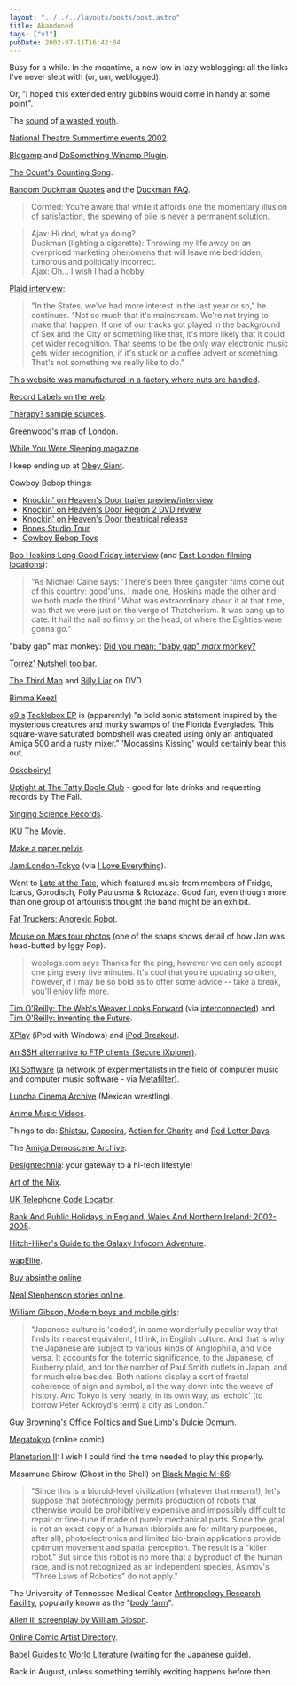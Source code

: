 ```yaml
---
layout: "../../../layouts/posts/post.astro"
title: Abandoned
tags: ["v1"]
pubDate: 2002-07-11T16:42:04
---
```


Busy for a while. In the meantime, a new low in lazy weblogging: all the links I've never slept with (or, um, weblogged).

Or, "I hoped this extended entry gubbins would come in handy at some point".

The [sound](http://howervision.com/arcade/sounds/videogames02/13-mooncresta.mp3 "Moon Cresta MP3") of [a wasted youth](http://www.klov.com/M/Moon_Cresta.html "Moon Cresta").

[National Theatre Summertime events 2002](http://www.nationaltheatre.org.uk/summertime/ "National Theatre Summertime events 2002").

[Blogamp](http://www.geocities.com/insanitydrops/blogamp/ "Blogamp: FTPs a text file ") and [DoSomething Winamp Plugin](http://www.oddsock.org/tools/dosomething/ "DoSomething").

[The Count's Counting Song](http://members.tripod.com/Tiny_Dancer/counting.html "When I'm alone I count myself!").

[Random Duckman Quotes](http://www.creighton.edu/cgi-bin/ducker "Random Duckman Quotes") and the [Duckman FAQ](http://www.creighton.edu/~jduche/duckfaq.html "Duckman FAQ").

> Cornfed: You're aware that while it affords one the momentary illusion of satisfaction, the spewing of bile is never a permanent solution.

> Ajax: Hi dod, what ya doing?<br>
> Duckman (lighting a cigarette): Throwing my life away on an overpriced marketing phenomena that will leave me bedridden, tumorous and politically incorrect.<br>
> Ajax: Oh... I wish I had a hobby.<br>

[Plaid interview](http://www.freetimes.com/issues/1027/music-plaid.php3 "Cleveland Free Times: Plaid Takes The Hiss Out Of Electronic Music's Cutting Edge"):

> "In the States, we've had more interest in the last year or so," he continues. "Not so much that it's mainstream. We're not trying to make that happen. If one of our tracks got played in the background of Sex and the City or something like that, it's more likely that it could get wider recognition. That seems to be the only way electronic music gets wider recognition, if it's stuck on a coffee advert or something. That's not something we really like to do."

[This website was manufactured in a factory where nuts are handled](http://www.unsavouryproducts.com/ "Unsavoury Products").

[Record Labels on the web](http://www.rlabels.com/ "Record Labels on the web").

[Therapy? sample sources](http://www.suicidepact.com/trivia/samples.html "Therapy? sample sources").

[Greenwood's map of London](http://www.bathspa.ac.uk/greenwood/ "Greenwood's map of London").

[While You Were Sleeping magazine](http://www.whileyouweresleeping.com/ "While You Were Sleeping magazine").

I keep ending up at [Obey Giant](http://www.obeygiant.com/ "Obey Giant").

Cowboy Bebop things:

- [Knockin' on Heaven's Door trailer preview/interview](http://www.ex.org/articles/2001/2001.09.01-exclusive-bebop-pg4.html "Cowboy Bebop trailer preview/interview")
- [Knockin' on Heaven's Door Region 2 DVD review](http://www.ex.org/articles/2002/2002.02.02-rev_anime-j-cowboy_bebop_knockin_on_heavens_door.html "Review of Region 2 DVD")
- [Knockin' on Heaven's Door theatrical release](http://www.ex.org/articles/2001/2001.09.01-exclusive-bebop-pg1.html "Preview of theatrical release")
- [Bones Studio Tour](http://www.ex.org/5.4/04-feature_bones.html "Bones Studio Tour")
- [Cowboy Bebop Toys](http://www.toymania.com/columns/speedlines/speed_0614.shtml "Cowboy Bebop Toys")

[Bob Hoskins Long Good Friday interview](http://www.empireonline.co.uk/features/interviews/bobhoskins/ "Empire Online: Bob Hoskins Interview") (and [East London filming locations](http://www.cockney.co.uk/06a1.htm "Cockney Online: Television and Film Locations")):

> "As Michael Caine says: 'There's been three gangster films come out of this country: good'uns. I made one, Hoskins made the other and we both made the third.' What was extraordinary about it at that time, was that we were just on the verge of Thatcherism. It was bang up to date. It hail the nail so firmly on the head, of where the Eighties were gonna go."

"baby gap" max monkey: [Did you mean: "baby gap" _marx_ monkey?](http://www.google.com/search?q=%22baby+gap%22+max+monkey "Google search")

[Torrez' Nutshell toolbar](http://www.torrez.org/projects/nutshell/ "Torrez' Nutshell toolbar").

[The Third Man](http://www.amazon.co.uk/exec/obidos/ASIN/B00005QX9Z/ohsky "Amazon.co.uk: The Third Man DVD") and [Billy Liar](http://www.amazon.co.uk/exec/obidos/ASIN/B00005U0HY/ohsky "Amazon.co.uk: Billy Liar DVD") on DVD.

[Bimma Keez!](http://64.65.55.254/ubb/Forum1/HTML/002338.html "Trolling on the So Solid Crew boards")

[o9's](http://www.hyperreal.org/~chrism/o9/ "o9 Resource Page") [Tacklebox EP](http://www.forcedexposure.com/labels/mustdelicious.html "Forced Exposure: o9's Tacklebox EP") is (apparently) "a bold sonic statement inspired by the mysterious creatures and murky swamps of the Florida Everglades. This square-wave saturated bombshell was created using only an antiquated Amiga 500 and a rusty mixer." 'Mocassins Kissing' would certainly bear this out.

[Oskoboiny!](http://www.w3.org/People/Gerald/ "I'll Oskoboiny *you*.")

[Uptight at The Tatty Bogle Club](http://www.baptiste.org.uk/ "Uptight at The Tatty Bogle Club, Kingly Court nr. Carnaby Street") - good for late drinks and requesting records by The Fall.

[Singing Science Records](http://www.acme.com/jef/science_songs/ "Singing Science Records").

[IKU The Movie](http://www.i-k-u.com/ "IKU The Movie").

[Make a paper pelvis](http://www.people.virginia.edu/~wl4e/p/instruct.html "Make a paper pelvis").

[Jam:London-Tokyo](http://www.onlinejam.co.uk/ "Jam:London-Tokyo") (via [I Love Everything](http://www.iloveeverything.co.uk/ "I Love Everything")).

Went to [Late at the Tate](http://www.tate.org.uk/britain/programmes/lat.htm "Late at the Tate at Tate Britain"), which featured music from members of Fridge, Icarus, Gorodisch, Polly Paulusma & Rotozaza. Good fun, even though more than one group of artourists thought the band might be an exhibit.

[Fat Truckers: Anorexic Robot](http://www.fattruckers.co.uk/ "Fat Truckers: Anorexic Robot").

[Mouse on Mars tour photos](http://www.sonig.com/main/texte/NewMoMTourPix/thumb.html "Mouse on Mars tour photos") (one of the snaps shows detail of how Jan was head-butted by Iggy Pop).

> weblogs.com says Thanks for the ping, however we can only accept one ping every five minutes. It's cool that you're updating so often, however, if I may be so bold as to offer some advice -- take a break, you'll enjoy life more.

[Tim O'Reilly: The Web's Weaver Looks Forward](http://www.businessweek.com/bwdaily/dnflash/mar2002/nf20020327_4579.htm "BusinessWeek: The Web's Weaver Looks Forward") (via [interconnected](http://interconnected.org/home/ "interconnected")) and [Tim O'Reilly: Inventing the Future](http://www.oreillynet.com/pub/a/network/2002/04/09/future.html "O'Reilly Network: Inventing the Future").

[XPlay](http://www.mediafour.com/products/xplay/ "XPlay: iPod with Windows") (iPod with Windows) and [iPod Breakout](http://www.osxfaq.com/dailytips/03-2002/03-21-2.ws "iPod Breakout").

[An SSH alternative to FTP clients (Secure iXplorer)](http://www.i-tree.org/ixplorer.htm "Secure iXplorer").

[IXI Software](http://www.ixi-software.net/ "IXI Software") (a network of experimentalists in the field of computer music and computer music software - via [Metafilter](http://www.metafilter.com/ "Metafilter")).

[Luncha Cinema Archive](http://www.savethegalaxy.com/luchamain.html "Luncha (Mexican Wrestling) Cinema Archive") (Mexican wrestling).

[Anime Music Videos](http://www.animemusicvideos.org/ "Anime Music Videos").

Things to do: [Shiatsu](http://www.shiatsu.org/ "Shiatsu"), [Capoeira](http://www.capoeirauk.co.uk/ "Capoeira"), [Action for Charity](http://www.actionforcharity.co.uk/ "Action for Charity") and [Red Letter Days](http://www.redletterdays.co.uk/ "Red Letter Days").

The [Amiga Demoscene Archive](http://www.adzone.fr.st/ "Amiga Demoscene Archive").

[Designtechnia](http://www.designtechnica.com/ "Designtechnia"): your gateway to a hi-tech lifestyle!

[Art of the Mix](http://www.artofthemix.org/ "Art of the Mix").

[UK Telephone Code Locator](http://www.warwick.ac.uk/cgi-bin-Phones/nng "UK Telephone Code Locator").

[Bank And Public Holidays In England, Wales And Northern Ireland: 2002-2005](http://www.dti.gov.uk/er/bankhol.htm "Bank And Public Holidays In England, Wales And Northern Ireland: 2002-2005").

[Hitch-Hiker's Guide to the Galaxy Infocom Adventure](http://www.douglasadams.com/creations/infocomjava.html "Hitch-Hiker's Guide to the Galaxy Infocom Adventure (Java)").

[wapElite](http://www.phink.net/elite/ "wapElite").

[Buy absinthe online](http://www.eabsinthe.com/ "eAbsinthe").

[Neal Stephenson stories online](http://kuoi.asui.uidaho.edu/~kamikaze/snowcrash.html "Mark Hughes' Snow Crash fansite").

[William Gibson, Modern boys and mobile girls](http://www.observer.co.uk/Print/0,3858,4163142,00.html "The Observer: Modern boys and mobile girls"):

> "Japanese culture is 'coded', in some wonderfully peculiar way that finds its nearest equivalent, I think, in English culture. And that is why the Japanese are subject to various kinds of Anglophilia, and vice versa. It accounts for the totemic significance, to the Japanese, of Burberry plaid, and for the number of Paul Smith outlets in Japan, and for much else besides. Both nations display a sort of fractal coherence of sign and symbol, all the way down into the weave of history. And Tokyo is very nearly, in its own way, as 'echoic' (to borrow Peter Ackroyd's term) a city as London."

[Guy Browning's Office Politics](http://www.officepolitics.co.uk/ "Guy Browning's Office Politics") and [Sue Limb's Dulcie Domum](http://www.suelimb.com/dulcie.html "Sue Limb's Dulcie Domum").

[Megatokyo](http://www.megatokyo.com/ "Megatokyo") (online comic).

[Planetarion II](http://www.planetarion.com/ "Planetarion II"): I wish I could find the time needed to play this properly.

Masamune Shirow (Ghost in the Shell) on [Black Magic M-66](http://www.geocities.com/Tokyo/Towers/1073/black.htm):

> "Since this is a bioroid-level civilization (whatever that means!), let's suppose that biotechnology permits production of robots that otherwise would be prohibitively expensive and impossibly difficult to repair or fine-tune if made of purely mechanical parts. Since the goal is not an exact copy of a human (bioroids are for military purposes, after all), photoelectronics and limited bio-brain applications provide optimum movement and spatial perception. The result is a "killer robot." But since this robot is no more that a byproduct of the human race, and is not recognized as an independent species, Asimov's "Three Laws of Robotics" do not apply."

The University of Tennessee Medical Center [Anthropology Research Facility](http://dailybeacon.utk.edu/article.php/5048 "The Daily Beacon: Body farm kills myths, helps research"), popularly known as the "[body farm](http://dailybeacon.utk.edu/special/bodyfarm/ "The Daily Beacon: Skeleton donor seeks help from 'body farm'")".

[Alien III screenplay by William Gibson](http://kuoi.asui.uidaho.edu/~kamikaze/documents/alien3wg.html "A L I E N III by William Gibson Revised first draft screenplay").

[Online Comic Artist Directory](http://ocad.syste.ms/ "Online Comic Artist Directory").

[Babel Guides to World Literature](http://www.raybabel.dircon.co.uk/ "Babel Guides to World Literature") (waiting for the Japanese guide).

Back in August, unless something terribly exciting happens before then.
